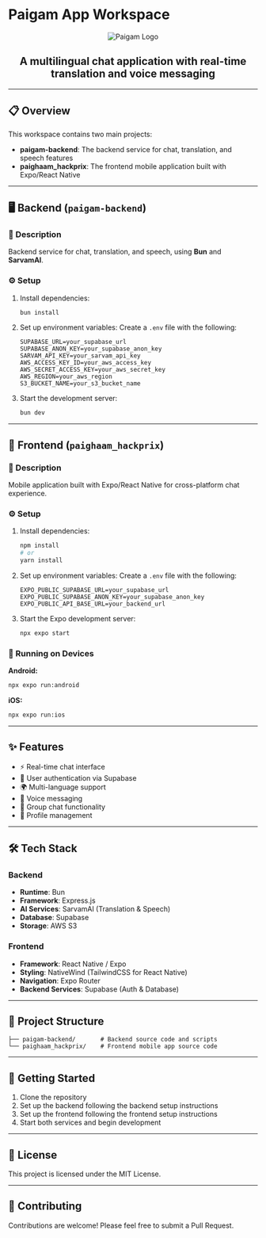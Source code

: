 # Paigam App Workspace

<div align="center">
  <img src="https://via.placeholder.com/150x150.png?text=Paigam" alt="Paigam Logo" />
  <h2>A multilingual chat application with real-time translation and voice messaging</h2>
</div>

---

## 📋 Overview

This workspace contains two main projects:

- **paigam-backend**: The backend service for chat, translation, and speech features  
- **paighaam_hackprix**: The frontend mobile application built with Expo/React Native

---

## 🖥️ Backend (`paigam-backend`)

### 📄 Description

Backend service for chat, translation, and speech, using **Bun** and **SarvamAI**.

### ⚙️ Setup

1. Install dependencies:
   ```bash
   bun install
   ```

2. Set up environment variables:
   Create a `.env` file with the following:
   ```env
   SUPABASE_URL=your_supabase_url
   SUPABASE_ANON_KEY=your_supabase_anon_key
   SARVAM_API_KEY=your_sarvam_api_key
   AWS_ACCESS_KEY_ID=your_aws_access_key
   AWS_SECRET_ACCESS_KEY=your_aws_secret_key
   AWS_REGION=your_aws_region
   S3_BUCKET_NAME=your_s3_bucket_name
   ```

3. Start the development server:
   ```bash
   bun dev
   ```

---

## 📱 Frontend (`paighaam_hackprix`)

### 📄 Description

Mobile application built with Expo/React Native for cross-platform chat experience.

### ⚙️ Setup

1. Install dependencies:
   ```bash
   npm install
   # or
   yarn install
   ```

2. Set up environment variables:
   Create a `.env` file with the following:
   ```env
   EXPO_PUBLIC_SUPABASE_URL=your_supabase_url
   EXPO_PUBLIC_SUPABASE_ANON_KEY=your_supabase_anon_key
   EXPO_PUBLIC_API_BASE_URL=your_backend_url
   ```

3. Start the Expo development server:
   ```bash
   npx expo start
   ```

### 📱 Running on Devices

**Android:**
```bash
npx expo run:android
```

**iOS:**
```bash
npx expo run:ios
```

---

## ✨ Features

- ⚡ Real-time chat interface
- 🔐 User authentication via Supabase
- 🌍 Multi-language support
- 🎤 Voice messaging
- 👥 Group chat functionality
- 👤 Profile management

---

## 🛠️ Tech Stack

### Backend
- **Runtime**: Bun
- **Framework**: Express.js
- **AI Services**: SarvamAI (Translation & Speech)
- **Database**: Supabase
- **Storage**: AWS S3

### Frontend
- **Framework**: React Native / Expo
- **Styling**: NativeWind (TailwindCSS for React Native)
- **Navigation**: Expo Router
- **Backend Services**: Supabase (Auth & Database)

---

## 📂 Project Structure

```
├── paigam-backend/       # Backend source code and scripts
└── paighaam_hackprix/    # Frontend mobile app source code
```

---

## 🚀 Getting Started

1. Clone the repository
2. Set up the backend following the backend setup instructions
3. Set up the frontend following the frontend setup instructions
4. Start both services and begin development

---

## 📝 License

This project is licensed under the MIT License.

---

## 🤝 Contributing

Contributions are welcome! Please feel free to submit a Pull Request.